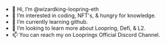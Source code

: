 - 👋 Hi, I’m @wizardking-loopring-eth
- 👀 I’m interested in coding, NFT's, & hungry for knowledge.
- 🌱 I’m currently learning github.
- 💞️ I’m looking to learn more about Loopring, Defi, & L2.
- 📫 You can reach my on Looprings Official Discord Channel. 
<!---
wizardking-loopring-eth/wizardking-loopring-eth is a ✨ special ✨ repository because its `README.md` (this file) appears on your GitHub profile.
You can click the Preview link to take a look at your changes.
--->

